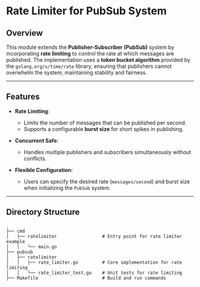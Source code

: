 # Rate Limiter for PubSub System

## Overview

This module extends the **Publisher-Subscriber (PubSub)** system by incorporating **rate limiting** to control the rate at which messages are published. The implementation uses a **token bucket algorithm** provided by the `golang.org/x/time/rate` library, ensuring that publishers cannot overwhelm the system, maintaining stability and fairness.

---

## Features

- **Rate Limiting**:
  - Limits the number of messages that can be published per second.
  - Supports a configurable **burst size** for short spikes in publishing.

- **Concurrent Safe**:
  - Handles multiple publishers and subscribers simultaneously without conflicts.

- **Flexible Configuration**:
  - Users can specify the desired rate (`messages/second`) and burst size when initializing the `PubSub` system.

---

## Directory Structure

```plaintext
.
├── cmd
│   ├── ratelimiter                 # Entry point for rate limiter example
│   │   └── main.go
├── pubsub
│   ├── ratelimiter
│   │   ├── rate_limiter.go         # Core implementation for rate limiting
│   │   └── rate_limiter_test.go    # Unit tests for rate limiting
├── Makefile                        # Build and run commands

